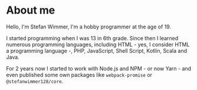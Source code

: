 # About me

Hello, I'm Stefan Wimmer, I'm a hobby programmer at the age of 19.

I started programming when I was 13 in 6th grade. Since then I learned numerous programming languages, including HTML - yes, I consider HTML a programming language -, PHP, JavaScript, Shell Script, Kotlin, Scala and Java.

For 2 years now I started to work with Node.js and NPM - or now Yarn - and even published some own packages like `webpack-promise` or `@stefanwimmer128/core`.
